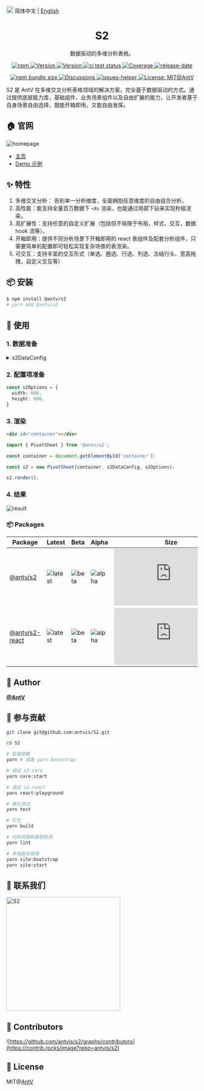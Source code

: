 <img src="https://gw.alipayobjects.com/zos/antfincdn/R8sN%24GNdh6/language.svg" width="18"> 简体中文 | [English](./README.en-US.md)

<h1 align="center">S2</h1>

<div align="center">

数据驱动的多维分析表格。

<p>
  <a href="https://www.npmjs.com/package/@antv/s2" title="npm">
    <img src="https://img.shields.io/npm/dm/@antv/s2.svg" alt="npm"/>
  </a>
  <a href="https://www.npmjs.com/package/@antv/s2" target="_blank">
    <img alt="Version" src="https://img.shields.io/npm/v/@antv/s2/latest.svg" alt="version">
  </a>
  <a href="https://www.npmjs.com/package/@antv/s2" target="_blank">
    <img alt="Version" src="https://img.shields.io/npm/v/@antv/s2/beta.svg" alt="version">
  </a>
   <a href="https://github.com/antvis/S2/actions/workflows/test.yml" target="_blank">
    <img src="https://github.com/antvis/S2/actions/workflows/test.yml/badge.svg" alt="ci test status"/>
  </a>
  <a href="https://codecov.io/gh/antvis/S2" target="_blank">
    <img src="https://codecov.io/gh/antvis/S2/branch/master/graph/badge.svg" alt="Coverage"/>
  </a>
  <a href="https://github.com/antvis/S2/releases" target="_blank">
    <img src="https://img.shields.io/github/release-date/antvis/S2" alt="release-date"/>
  </a>
</p>

<p>
  <a href="https://www.npmjs.com/package/@antv/s2" target="_blank">
    <img alt="npm bundle size" src="https://img.badgesize.io/https:/unpkg.com/@antv/s2@latest/dist/index.min.js?label=gzip%20size&compression=gzip" alt="bundle size"/>
  </a>
  <a href="https://github.com/antvis/S2/discussions" target="_blank">
    <img src="https://img.shields.io/badge/discussions-on%20github-blue" alt="Discussions"/>
  </a>
  <a href="https://github.com/actions-cool/issues-helper" target="_blank">
    <img src="https://img.shields.io/badge/using-issues--helper-blueviolet" alt="issues-helper"/>
  </a>
  <a href="https://github.com/antvis/S2/blob/master/LICENSE" target="_blank" target="_blank">
    <img alt="License: MIT@AntV" src="https://img.shields.io/badge/License-MIT@AntV-yellow.svg" alt="license"/>
  </a>
</p>

</div>

S2 是 AntV 在多维交叉分析表格领域的解决方案，完全基于数据驱动的方式。通过提供底层能力库，基础组件，业务场景组件以及自由扩展的能力，让开发者基于自身场景自由选择，既能开箱即用，又能自由发挥。

## 🏠 官网

![homepage](https://gw.alipayobjects.com/zos/antfincdn/6R5Koawk9L/huaban%2525202.png)

* [主页](https://antv-s2.gitee.io)
* [Demo 示例](https://antv-s2.gitee.io/zh/examples/gallery)

## ✨ 特性

1. 多维交叉分析： 告别单一分析维度，全面拥抱任意维度的自由组合分析。
2. 高性能：能支持全量百万数据下 `<8s` 渲染，也能通过局部下钻来实现秒级渲染。
3. 高扩展性：支持任意的自定义扩展（包括但不局限于布局，样式，交互，数据 hook 流等）。
4. 开箱即用：提供不同分析场景下开箱即用的 react 表组件及配套分析组件，只需要简单的配置即可轻松实现复杂场景的表渲染。
5. 可交互：支持丰富的交互形式（单选、圈选、行选、列选、冻结行头、宽高拖拽，自定义交互等）

## 📦 安装

```bash
$ npm install @antv/s2
# yarn add @antv/s2
```

## 🔨 使用

### 1. 数据准备

<details>
  <summary> s2DataConfig</summary>

```ts
const s2DataConfig = {
  fields: {
    rows: ['province', 'city'],
    columns: ['type'],
    values: ['price'],
  },
  data: [
     {
      province: '浙江',
      city: '杭州',
      type: '笔',
      price: '1',
    },
    {
      province: '浙江',
      city: '杭州',
      type: '纸张',
      price: '2',
    },
    {
      province: '浙江',
      city: '舟山',
      type: '笔',
      price: '17',
    },
    {
      province: '浙江',
      city: '舟山',
      type: '纸张',
      price: '0.5',
    },
    {
      province: '吉林',
      city: '丹东',
      type: '笔',
      price: '8',
    },
    {
      province: '吉林',
      city: '白山',
      type: '笔',
      price: '9',
    },
    {
      province: '吉林',
      city: '丹东',
      type: ' 纸张',
      price: '3',
    },
    {
      province: '吉林',
      city: '白山',
      type: '纸张',
      price: '1',
    },
  ],
};
```

</details>

### 2. 配置项准备

```ts
const s2Options = {
  width: 600,
  height: 600,
}
```

### 3. 渲染

```html
<div id="container"></div>
```

```ts
import { PivotSheet } from '@antv/s2';

const container = document.getElementById('container');

const s2 = new PivotSheet(container, s2DataConfig, s2Options);

s2.render();
```

### 4. 结果

![result](https://gw.alipayobjects.com/zos/antfincdn/vCukbtVNvl/616f7ef1-e626-4225-99f8-dc8f6ca630dd.png)

### 📦 Packages

| Package  | Latest  |  Beta | Alpha | Size | Download |
|---|---|---|---| --- | --- |
| [@antv/s2](https://github.com/antvis/S2/tree/master/packages/s2-core)  | ![latest](https://img.shields.io/npm/v/@antv/s2/latest.svg)  |  ![beta](https://img.shields.io/npm/v/@antv/s2/beta.svg) | ![alpha](https://img.shields.io/npm/v/@antv/s2/alpha.svg) | ![size](https://img.badgesize.io/https:/unpkg.com/@antv/s2@latest/dist/index.min.js?label=gzip%20size&compression=gzip)  | ![download](https://img.shields.io/npm/dm/@antv/s2.svg) |
| [@antv/s2-react](https://github.com/antvis/S2/tree/master/packages/s2-react)  | ![latest](https://img.shields.io/npm/v/@antv/s2-react/latest.svg)  |  ![beta](https://img.shields.io/npm/v/@antv/s2-react/beta.svg) | ![alpha](https://img.shields.io/npm/v/@antv/s2-react/alpha.svg) | ![size](https://img.badgesize.io/https:/unpkg.com/@antv/s2-react@latest/dist/index.min.js?label=gzip%20size&compression=gzip)  | ![download](https://img.shields.io/npm/dm/@antv/s2-react.svg) |

## 👤 Author

[**@AntV**](https://github.com/orgs/antvis/people)

## 🤝 参与贡献

```bash
git clone git@github.com:antvis/S2.git

cd S2

# 安装依赖
yarn # 或者 yarn bootstrap

# 调试 s2-core
yarn core:start

# 调试 s2-react
yarn react:playground

# 单元测试
yarn test

# 打包
yarn build

# 代码风格和类型检测
yarn lint

# 本地启动官网
yarn site:bootstrap
yarn site:start
```

## 📧 联系我们

<img style="width: 300px; height: auto" alt="S2" src="https://gw.alipayobjects.com/zos/antfincdn/2zjO70QLdp/7939a108-930c-42a9-a0d3-fbfdc2cc44cf.jpg"></a>

## 👬 Contributors

![https://github.com/antvis/s2/graphs/contributors](https://contrib.rocks/image?repo=antvis/s2)

## 📄 License

MIT@[AntV](https://github.com/antvis)
